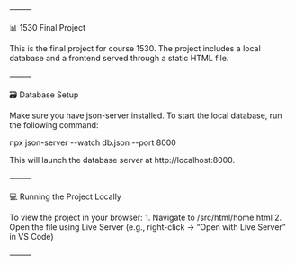 ⸻

📊 1530 Final Project

This is the final project for course 1530. The project includes a local database and a frontend served through a static HTML file.

⸻

🗃️ Database Setup

Make sure you have json-server installed.
To start the local database, run the following command:

npx json-server --watch db.json --port 8000

This will launch the database server at http://localhost:8000.

⸻

💻 Running the Project Locally

To view the project in your browser:
	1.	Navigate to /src/html/home.html
	2.	Open the file using Live Server (e.g., right-click → “Open with Live Server” in VS Code)

⸻
